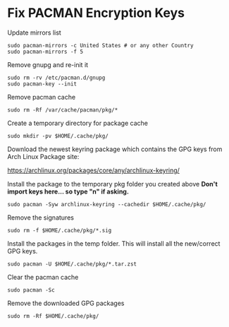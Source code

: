 # Fix PACMAN Encryption Keys

Update mirrors list

```console
sudo pacman-mirrors -c United States # or any other Country
sudo pacman-mirrors -f 5
```

Remove gnupg and re-init it

```console
sudo rm -rv /etc/pacman.d/gnupg
sudo pacman-key --init
```

Remove pacman cache

```console
sudo rm -Rf /var/cache/pacman/pkg/*
```

Create a temporary directory for package cache

```console
sudo mkdir -pv $HOME/.cache/pkg/
```

Download the newest keyring package which contains the GPG keys from Arch Linux Package site:

<https://archlinux.org/packages/core/any/archlinux-keyring/>

Install the package to the temporary pkg folder you created above
**Don't import keys here... so type "n" if asking.**

```console
sudo pacman -Syw archlinux-keyring --cachedir $HOME/.cache/pkg/
```

Remove the signatures

```console
sudo rm -f $HOME/.cache/pkg/*.sig
```

Install the packages in the temp folder.  This will install all the new/correct GPG keys.

```console
sudo pacman -U $HOME/.cache/pkg/*.tar.zst
```

Clear the pacman cache

```console
sudo pacman -Sc
```

Remove the downloaded GPG packages

```console
sudo rm -Rf $HOME/.cache/pkg/
```
